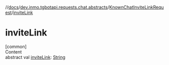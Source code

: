 //[docs](../../../index.md)/[dev.inmo.tgbotapi.requests.chat.abstracts](../index.md)/[KnownChatInviteLinkRequest](index.md)/[inviteLink](invite-link.md)



# inviteLink  
[common]  
Content  
abstract val [inviteLink](invite-link.md): [String](https://kotlinlang.org/api/latest/jvm/stdlib/kotlin/-string/index.html)  



